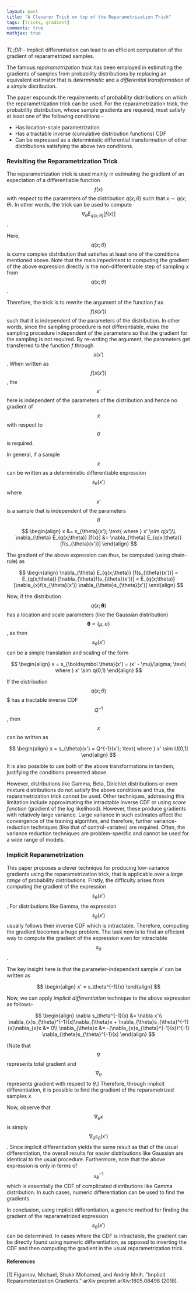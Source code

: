 ```yaml
---
layout: post
title: "A Cleverer Trick on top of the Reparametrization Trick"
tags: [tricks, gradient]
comments: true
mathjax: true
---
```


*TL;DR -* Implicit differentiation can lead to an efficient computation of the gradient of reparametrized samples.

The famous *reparametrization trick* has been employed in estimating the gradients of samples from probability distributions by replacing an equivalent estimator that is *deterministic* and a *differential transformation* of a simple distribution.  

The paper expounds the requirements of probability distributions on which the reparametrization trick can be used. For the reparametrization trick, the probability distribution, whose sample gradients are required, must satisfy at least one of the following conditions -
- Has location-scale parametrization
- Has a tractable inverse (cumulative distribution functions) CDF
- Can be expressed as a deterministic differential transformation of other distributions satisfying the above two conditions.

### Revisiting the Reparametrization Trick
The reparametrization trick is used mainly in estimating the gradient of an expectation of a differentiable function $$f(x)$$ with respect to the parameters of the distribution $q(x; \theta)$ such that $x \sim q(x; \theta)$. In other words, the trick can be used to compute $$\nabla_\theta E_{q(x;\theta)} [f(x)]$$.


Here, $$q(x;\theta)$$ is come complex distribution that satisfies at least one of the conditions mentioned above.
Note that the main impediment to computing the gradient of the above expression directly is the non-differentiable step of sampling $x$ from $$q(x;\theta)$$.

Therefore, the trick is to rewrite the argument of the function $f$ as $$f(s(x'))$$ such that it is independent of the parameters of the distribution. In other words, since the sampling procedure is not differentiable, make the sampling procedure independent of the parameters so that the gradient for the sampling is not required. By re-writing the argument, the parameters get transferred to the function $f$ through $$s(x')$$.
When written as $$f(s(x'))$$, the $$x'$$ here is independent of the parameters of the distribution and hence no gradient of $$x$$ with respect to $$\theta$$ is required.

In general, if a sample $$x$$ can be written as a deterministic differentiable expression $$s_{\theta}(x')$$ where $$x'$$ is a sample that is independent of the parameters $$\theta$$

$$
\begin{align}
x &= s_{\theta}(x'); \text{ where } x' \sim q(x')\\
\nabla_{\theta} E_{q(x;\theta)} [f(x)] &= \nabla_{\theta} E_{q(x;\theta)} [f(s_{\theta}(x'))]
\end{align}
$$

The gradient of the above expression can thus, be computed (using chain-rule) as

$$
\begin{align}
\nabla_{\theta} E_{q(x;\theta)} [f(s_{\theta}(x'))] = E_{q(x;\theta)} [\nabla_{\theta}f(s_{\theta}(x'))] = E_{q(x;\theta)} [\nabla_{x}f(s_{\theta}(x')) \nabla_{\theta}s_{\theta}(x')]
\end{align}
$$

Now, if the distribution $$q(x; \boldsymbol \theta)$$ has a location and scale parameters (like the Gaussian distribution)
$$\boldsymbol \theta = \{\mu, \sigma\}$$, as then $$s_\theta(x')$$ can be a simple translation and scaling of the form

$$
\begin{align}
x = s_{\boldsymbol \theta}(x') = (x' - \mu)/\sigma; \text{ where } x' \sim q(0,1)
\end{align}
$$

If the distribution $$q(x; \theta)$$$  has a tractable inverse CDF $$Q^{-1}$$, then $$x$$ can be written as

$$
\begin{align}
x = s_{\theta}(x') = Q^{-1}(x'); \text{ where } x' \sim U[0,1]
\end{align}
$$

It is also possible to use both of the above transformations in tandem, justifying the conditions presented above.

However, distributions like Gamma, Beta, Dirichlet distributions or even mixture distributions do not satisfy the above conditions and thus, the reparametrization trick cannot be used. Other techniques, addressing this limitation include approximating the intractable inverse CDF or using *score function* (gradient of the log likelihood). However, these produce gradients with relatively large variance. Large variance in such estimates affect the convergence of the training algorithm, and therefore, further variance-reduction techniques (like that of control-variates) are required. Often, the variance reduction techniques are problem-specific and cannot be used for a wide range of models.

### Implicit Reparametrization
This paper proposes a clever technique for producing low-variance gradients using the reparametrization trick, that is applicable over a *large range* of probability distributions. Firstly, the difficulty arises from computing the gradient of the expression $$s_{\theta}(x')$$. For distributions like Gamma, the expression $$s_{\theta}(x')$$ usually follows their inverse CDF which is intractable. Therefore, computing the gradient becomes a huge problem. The task now is to find an efficient way to compute the gradient of the expression even for intractable $$s_{\theta}$$.

The key insight here is that the parameter-independent sample $x'$ can be written as

$$
\begin{align}
x' = s_\theta^{-1}(x)
\end{align}
$$

Now, we can apply *implicit differentiation* technique to the above expression as follows-

$$
\begin{align}
\nabla s_\theta^{-1}(x) &= \nabla x'\\
\nabla_{x}s_{\theta}^{-1}(x)\nabla_{\theta}x + \nabla_{\theta}s_{\theta}^{-1}(x)\nabla_{x}x &= 0\\
\nabla_{\theta}x &= -(\nabla_{x}s_{\theta}^{-1}(x))^{-1} \nabla_{\theta}s_{\theta}^{-1}(x)
\end{align}
$$

(Note that $$\nabla$$ represents total gradient and $$\nabla_{\theta}$$ represents gradient with respect to $\theta$.)
Therefore, through implicit differentiation, it is possible to find the gradient of the reparametrized samples $x$.

Now, observe that $$\nabla_{\theta}x$$ is simply $$\nabla_{\theta}s_{\theta}(x')$$. Since implicit differentiation yields the same result as that of the usual differentiation, the overall results for easier distributions like Gaussian are identical to the usual procedure. Furthermore, note that the above expression is only in terms of $$s_{\theta}^{-1}$$ which is essentially the CDF of complicated distributions like Gamma distribution. In such cases, numeric differentiation can be used to find the gradients.

In conclusion, using implicit differentiation, a generic method for finding the gradient of the reparametrized expression $$s_{\theta}(x')$$ can be determined. In cases where the CDF is intractable, the gradient can be directly found using numeric differentiation, as opposed to inverting the CDF and then computing the gradient in the usual reparametrization trick.

#### References
[1] Figurnov, Michael, Shakir Mohamed, and Andriy Mnih. "Implicit Reparameterization Gradients." arXiv preprint arXiv:1805.08498 (2018).
